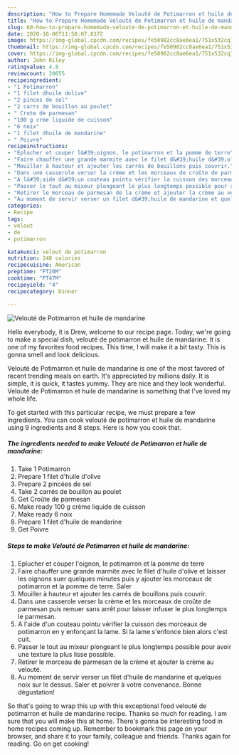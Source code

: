 ```yaml
---
description: "How to Prepare Homemade Velouté de Potimarron et huile de mandarine"
title: "How to Prepare Homemade Velouté de Potimarron et huile de mandarine"
slug: 60-how-to-prepare-homemade-veloute-de-potimarron-et-huile-de-mandarine
date: 2020-10-06T11:58:07.837Z
image: https://img-global.cpcdn.com/recipes/fe50982cc8ae6ea1/751x532cq70/veloute-de-potimarron-et-huile-de-mandarine-photo-principale-de-la-recette.jpg
thumbnail: https://img-global.cpcdn.com/recipes/fe50982cc8ae6ea1/751x532cq70/veloute-de-potimarron-et-huile-de-mandarine-photo-principale-de-la-recette.jpg
cover: https://img-global.cpcdn.com/recipes/fe50982cc8ae6ea1/751x532cq70/veloute-de-potimarron-et-huile-de-mandarine-photo-principale-de-la-recette.jpg
author: John Riley
ratingvalue: 4.8
reviewcount: 20655
recipeingredient:
- "1 Potimarron"
- "1 filet dhuile dolive"
- "2 pinces de sel"
- "2 carrs de bouillon au poulet"
- " Crote de parmesan"
- "100 g crme liquide de cuisson"
- "6 noix"
- "1 filet dhuile de mandarine"
- " Poivre"
recipeinstructions:
- "Eplucher et couper l&#39;oignon, le potimarron et la pomme de terre"
- "Faire chauffer une grande marmite avec le filet d&#39;huile d&#39;olive et laisser les oignons suer quelques minutes puis y ajouter les morceaux de potimarron et la pomme de terre. Saler"
- "Mouiller à hauteur et ajouter les carrés de bouillons puis couvrir."
- "Dans une casserole verser la crème et les morceaux de croûte de parmesan puis remuer sans arrêt pour laisser infuser le plus longtemps le parmesan."
- "A l&#39;aide d&#39;un couteau pointu vérifier la cuisson des morceaux de potimarron en y enfonçant la lame. Si la lame s&#39;enfonce bien alors c&#39;est cuit."
- "Passer le tout au mixeur plongeant le plus longtemps possible pour avoir une texture la plus lisse possible."
- "Retirer le morceau de parmesan de la crème et ajouter la crème au velouté."
- "Au moment de servir verser un filet d&#39;huile de mandarine et quelques noix sur le dessus. Saler et poivrer à votre convenance. Bonne dégustation!"
categories:
- Recipe
tags:
- velout
- de
- potimarron

katakunci: velout de potimarron 
nutrition: 248 calories
recipecuisine: American
preptime: "PT20M"
cooktime: "PT47M"
recipeyield: "4"
recipecategory: Dinner

---
```



![Velouté de Potimarron et huile de mandarine](https://img-global.cpcdn.com/recipes/fe50982cc8ae6ea1/751x532cq70/veloute-de-potimarron-et-huile-de-mandarine-photo-principale-de-la-recette.jpg)

Hello everybody, it is Drew, welcome to our recipe page. Today, we're going to make a special dish, velouté de potimarron et huile de mandarine. It is one of my favorites food recipes. This time, I will make it a bit tasty. This is gonna smell and look delicious.



Velouté de Potimarron et huile de mandarine is one of the most favored of recent trending meals on earth. It's appreciated by millions daily. It is simple, it is quick, it tastes yummy. They are nice and they look wonderful. Velouté de Potimarron et huile de mandarine is something that I've loved my whole life.


To get started with this particular recipe, we must prepare a few ingredients. You can cook velouté de potimarron et huile de mandarine using 9 ingredients and 8 steps. Here is how you cook that.

<!--inarticleads1-->

##### The ingredients needed to make Velouté de Potimarron et huile de mandarine:

1. Take 1 Potimarron
1. Prepare 1 filet d&#39;huile d&#39;olive
1. Prepare 2 pincées de sel
1. Take 2 carrés de bouillon au poulet
1. Get  Croûte de parmesan
1. Make ready 100 g crème liquide de cuisson
1. Make ready 6 noix
1. Prepare 1 filet d&#39;huile de mandarine
1. Get  Poivre




<!--inarticleads2-->

##### Steps to make Velouté de Potimarron et huile de mandarine:

1. Eplucher et couper l&#39;oignon, le potimarron et la pomme de terre
1. Faire chauffer une grande marmite avec le filet d&#39;huile d&#39;olive et laisser les oignons suer quelques minutes puis y ajouter les morceaux de potimarron et la pomme de terre. Saler
1. Mouiller à hauteur et ajouter les carrés de bouillons puis couvrir.
1. Dans une casserole verser la crème et les morceaux de croûte de parmesan puis remuer sans arrêt pour laisser infuser le plus longtemps le parmesan.
1. A l&#39;aide d&#39;un couteau pointu vérifier la cuisson des morceaux de potimarron en y enfonçant la lame. Si la lame s&#39;enfonce bien alors c&#39;est cuit.
1. Passer le tout au mixeur plongeant le plus longtemps possible pour avoir une texture la plus lisse possible.
1. Retirer le morceau de parmesan de la crème et ajouter la crème au velouté.
1. Au moment de servir verser un filet d&#39;huile de mandarine et quelques noix sur le dessus. Saler et poivrer à votre convenance. Bonne dégustation!




So that's going to wrap this up with this exceptional food velouté de potimarron et huile de mandarine recipe. Thanks so much for reading. I am sure that you will make this at home. There's gonna be interesting food in home recipes coming up. Remember to bookmark this page on your browser, and share it to your family, colleague and friends. Thanks again for reading. Go on get cooking!
